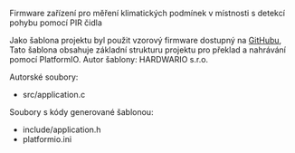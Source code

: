 Firmware zařízení pro měření klimatických podmínek v místnosti s detekcí pohybu pomocí PIR čidla

Jako šablona projektu byl použit vzorový firmware dostupný na [GitHubu](https://github.com/hardwario/twr-skeleton),
Tato šablona obsahuje základní strukturu projektu pro překlad a nahrávání pomocí PlatformIO.
Autor šablony: HARDWARIO s.r.o.

Autorské soubory:
- src/application.c

Soubory s kódy generované šablonou:
- include/application.h
- platformio.ini
